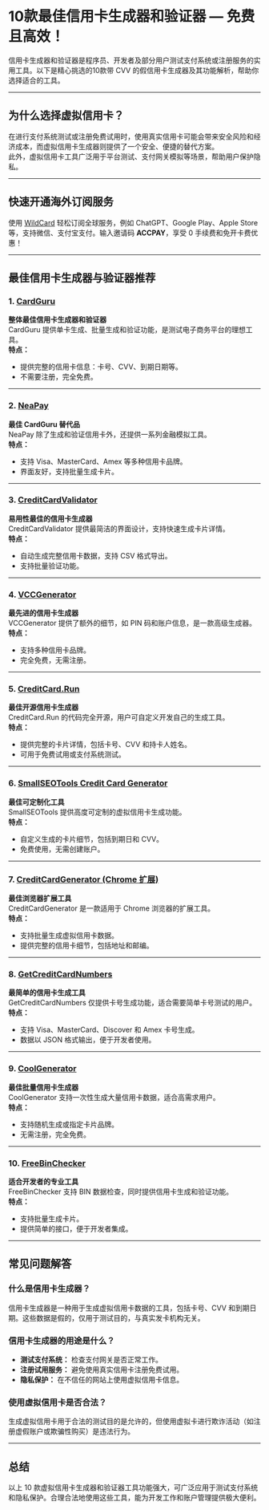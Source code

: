 # 10款最佳信用卡生成器和验证器 — 免费且高效！

信用卡生成器和验证器是程序员、开发者及部分用户测试支付系统或注册服务的实用工具。以下是精心挑选的10款带 CVV 的假信用卡生成器及其功能解析，帮助你选择适合的工具。

---

## 为什么选择虚拟信用卡？

在进行支付系统测试或注册免费试用时，使用真实信用卡可能会带来安全风险和经济成本，而虚拟信用卡生成器则提供了一个安全、便捷的替代方案。  
此外，虚拟信用卡工具广泛用于平台测试、支付网关模拟等场景，帮助用户保护隐私。

---

## 快速开通海外订阅服务

使用 [WildCard](https://bit.ly/bewildcard) 轻松订阅全球服务，例如 ChatGPT、Google Play、Apple Store 等，支持微信、支付宝支付。输入邀请码 **ACCPAY**，享受 0 手续费和免开卡费优惠！

---

## 最佳信用卡生成器与验证器推荐

### 1. [CardGuru](https://cardguru.io/credit-card-validator)  
**整体最佳信用卡生成器和验证器**  
CardGuru 提供单卡生成、批量生成和验证功能，是测试电子商务平台的理想工具。  
**特点：**  
- 提供完整的信用卡信息：卡号、CVV、到期日期等。
- 不需要注册，完全免费。  

---

### 2. [NeaPay](https://neapay.com/online-tools/credit-card-number-generator-validator.html)  
**最佳 CardGuru 替代品**  
NeaPay 除了生成和验证信用卡外，还提供一系列金融模拟工具。  
**特点：**  
- 支持 Visa、MasterCard、Amex 等多种信用卡品牌。  
- 界面友好，支持批量生成卡片。

---

### 3. [CreditCardValidator](https://www.creditcardvalidator.org/generator)  
**易用性最佳的信用卡生成器**  
CreditCardValidator 提供最简洁的界面设计，支持快速生成卡片详情。  
**特点：**  
- 自动生成完整信用卡数据，支持 CSV 格式导出。  
- 支持批量验证功能。

---

### 4. [VCCGenerator](https://www.vccgenerator.org/)  
**最先进的信用卡生成器**  
VCCGenerator 提供了额外的细节，如 PIN 码和账户信息，是一款高级生成器。  
**特点：**  
- 支持多种信用卡品牌。  
- 完全免费，无需注册。

---

### 5. [CreditCard.Run](https://creditcard.run/)  
**最佳开源信用卡生成器**  
CreditCard.Run 的代码完全开源，用户可自定义开发自己的生成工具。  
**特点：**  
- 提供完整的卡片详情，包括卡号、CVV 和持卡人姓名。  
- 可用于免费试用或支付系统测试。

---

### 6. [SmallSEOTools Credit Card Generator](https://smallseotools.com/credit-card-generator/)  
**最佳可定制化工具**  
SmallSEOTools 提供高度可定制的虚拟信用卡生成功能。  
**特点：**  
- 自定义生成的卡片细节，包括到期日和 CVV。  
- 免费使用，无需创建账户。

---

### 7. [CreditCardGenerator (Chrome 扩展)](https://chrome.google.com/webstore/detail/credit-card-generator/fhlahpecieolmjaikgjnpohgcjkbhmip?hl=en)  
**最佳浏览器扩展工具**  
CreditCardGenerator 是一款适用于 Chrome 浏览器的扩展工具。  
**特点：**  
- 支持批量生成虚拟信用卡数据。  
- 提供完整的信用卡细节，包括地址和邮编。

---

### 8. [GetCreditCardNumbers](https://www.getcreditcardnumbers.com/)  
**最简单的信用卡生成工具**  
GetCreditCardNumbers 仅提供卡号生成功能，适合需要简单卡号测试的用户。  
**特点：**  
- 支持 Visa、MasterCard、Discover 和 Amex 卡号生成。  
- 数据以 JSON 格式输出，便于开发者使用。

---

### 9. [CoolGenerator](https://www.coolgenerator.com/free-credit-card-generator)  
**最佳批量信用卡生成器**  
CoolGenerator 支持一次性生成大量信用卡数据，适合高需求用户。  
**特点：**  
- 支持随机生成或指定卡片品牌。  
- 无需注册，完全免费。

---

### 10. [FreeBinChecker](https://www.freebinchecker.com/credit-card-generator/)  
**适合开发者的专业工具**  
FreeBinChecker 支持 BIN 数据检查，同时提供信用卡生成和验证功能。  
**特点：**  
- 支持批量生成卡片。  
- 提供简单的接口，便于开发者集成。

---

## 常见问题解答

### 什么是信用卡生成器？  
信用卡生成器是一种用于生成虚拟信用卡数据的工具，包括卡号、CVV 和到期日期。这些数据是假的，仅用于测试目的，与真实发卡机构无关。

### 信用卡生成器的用途是什么？  
- **测试支付系统：** 检查支付网关是否正常工作。  
- **注册试用服务：** 避免使用真实信用卡注册免费试用。  
- **隐私保护：** 在不信任的网站上使用虚拟信用卡信息。

### 使用虚拟信用卡是否合法？  
生成虚拟信用卡用于合法的测试目的是允许的，但使用虚拟卡进行欺诈活动（如注册虚假账户或欺骗性购买）是违法行为。

---

## 总结

以上 10 款虚拟信用卡生成器和验证器工具功能强大，可广泛应用于测试支付系统和隐私保护。合理合法地使用这些工具，能为开发工作和账户管理提供极大便利。
